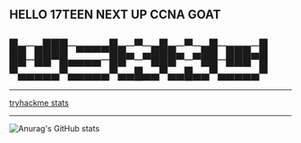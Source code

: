 ## HELLO 17TEEN NEXT UP CCNA GOAT
█▄─▄███─▄▄▄▄█▄─▀─▄█▄─▀─▄█─▄▄▄─█
██─██▀█▄▄▄▄─██▀─▀███▀─▀██─███▀█
▀▄▄▄▄▄▀▄▄▄▄▄▀▄▄█▄▄▀▄▄█▄▄▀▄▄▄▄▄▀
------------------------------------------------------------------------------------------------------------------------------------------------------------------------------
------------------------------------------------------------------------------------------------------------------------------------------------------------------------------
[tryhackme stats](https://raw.githubusercontent.com/<lsxxc>/<SET_USERNAME_HERE>/master/assets/thm_propic.png)


------------------------------------------------------------------------------------------------------------------------------------------------------------------------------------------------------------------------------------------------------------------------------------------------------------------------------------------------------------


![Anurag's GitHub stats](https://github-readme-stats.vercel.app/api?username=lsxxc&theme=dark&show_icons=true)

